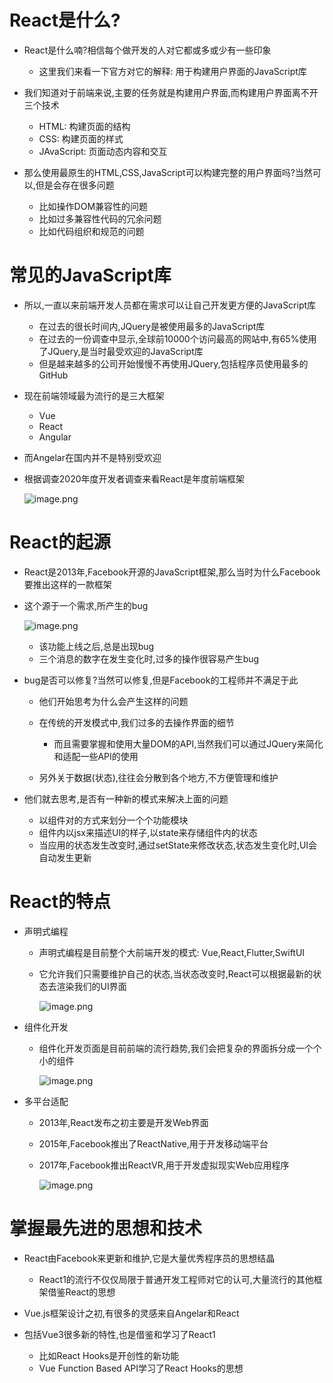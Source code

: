 # React是什么?

* React是什么喃?相信每个做开发的人对它都或多或少有一些印象
  * 这里我们来看一下官方对它的解释: 用于构建用户界面的JavaScript库

* 我们知道对于前端来说,主要的任务就是构建用户界面,而构建用户界面离不开三个技术
  * HTML: 构建页面的结构
  * CSS: 构建页面的样式
  * JAvaScript: 页面动态内容和交互

* 那么使用最原生的HTML,CSS,JavaScript可以构建完整的用户界面吗?当然可以,但是会存在很多问题
  * 比如操作DOM兼容性的问题
  * 比如过多兼容性代码的冗余问题
  * 比如代码组织和规范的问题

# 常见的JavaScript库

* 所以,一直以来前端开发人员都在需求可以让自己开发更方便的JavaScript库
  * 在过去的很长时间内,JQuery是被使用最多的JavaScript库
  * 在过去的一份调查中显示,全球前10000个访问最高的网站中,有65%使用了JQuery,是当时最受欢迎的JavaScript库
  * 但是越来越多的公司开始慢慢不再使用JQuery,包括程序员使用最多的GitHub

* 现在前端领域最为流行的是三大框架
  * Vue
  * React
  * Angular

* 而Angelar在国内并不是特别受欢迎

* 根据调查2020年度开发者调查来看React是年度前端框架
  
    ![image.png](https://p3-juejin.byteimg.com/tos-cn-i-k3u1fbpfcp/72d1b4f10edb4f74be7c60b09571e790~tplv-k3u1fbpfcp-watermark.image)

# React的起源

* React是2013年,Facebook开源的JavaScript框架,那么当时为什么Facebook要推出这样的一款框架

* 这个源于一个需求,所产生的bug

    ![image.png](https://p1-juejin.byteimg.com/tos-cn-i-k3u1fbpfcp/35c8549e408f4b9881f8038afe71c505~tplv-k3u1fbpfcp-watermark.image)
    * 该功能上线之后,总是出现bug
    * 三个消息的数字在发生变化时,过多的操作很容易产生bug

* bug是否可以修复?当然可以修复,但是Facebook的工程师并不满足于此
  * 他们开始思考为什么会产生这样的问题
  * 在传统的开发模式中,我们过多的去操作界面的细节
    * 而且需要掌握和使用大量DOM的API,当然我们可以通过JQuery来简化和适配一些API的使用
  
  * 另外关于数据(状态),往往会分散到各个地方,不方便管理和维护

* 他们就去思考,是否有一种新的模式来解决上面的问题
  * 以组件对的方式来划分一个个功能模块
  * 组件内以jsx来描述UI的样子,以state来存储组件内的状态
  * 当应用的状态发生改变时,通过setState来修改状态,状态发生变化时,UI会自动发生更新


# React的特点

* 声明式编程
  * 声明式编程是目前整个大前端开发的模式: Vue,React,Flutter,SwiftUI
  * 它允许我们只需要维护自己的状态,当状态改变时,React可以根据最新的状态去渲染我们的UI界面
      
    ![image.png](https://p6-juejin.byteimg.com/tos-cn-i-k3u1fbpfcp/e55731dd86f5484aadd46becbe217c35~tplv-k3u1fbpfcp-watermark.image)

* 组件化开发
  * 组件化开发页面是目前前端的流行趋势,我们会把复杂的界面拆分成一个个小的组件
  
    ![image.png](https://p1-juejin.byteimg.com/tos-cn-i-k3u1fbpfcp/c19c269ffb9742f1bb759b0f3f2d5028~tplv-k3u1fbpfcp-watermark.image)

* 多平台适配
  * 2013年,React发布之初主要是开发Web界面
  * 2015年,Facebook推出了ReactNative,用于开发移动端平台
  * 2017年,Facebook推出ReactVR,用于开发虚拟现实Web应用程序
  
    ![image.png](https://p9-juejin.byteimg.com/tos-cn-i-k3u1fbpfcp/d94734a842544bd9aa2e6a4d1502cce7~tplv-k3u1fbpfcp-watermark.image)

# 掌握最先进的思想和技术

* React由Facebook来更新和维护,它是大量优秀程序员的思想结晶
  * React1的流行不仅仅局限于普通开发工程师对它的认可,大量流行的其他框架借鉴React的思想

* Vue.js框架设计之初,有很多的灵感来自Angelar和React

* 包括Vue3很多新的特性,也是借鉴和学习了React1
  * 比如React Hooks是开创性的新功能
  * Vue Function Based API学习了React Hooks的思想

